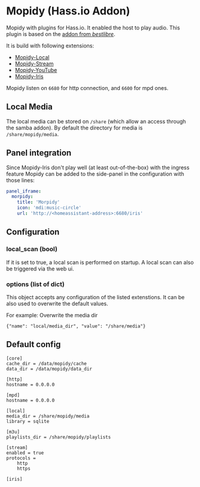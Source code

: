 # Mopidy (Hass.io Addon)

Mopidy with plugins for Hass.io. It enabled the host to play audio.
This plugin is based on the [addon from _bestlibre_](https://github.com/bestlibre/hassio-addons/tree/master/mopidy).

It is build with following extensions:

* [Mopidy-Local](https://docs.mopidy.com/en/latest/ext/local/)
* [Mopidy-Stream](https://docs.mopidy.com/en/latest/ext/stream/)
* [Mopidy-YouTube](https://github.com/mopidy/mopidy-youtube)
* [Mopidy-Iris](https://github.com/jaedb/iris)

Mopidy listen on `6680` for http connection, and `6600` for mpd ones.

## Local Media
The local media can be stored on `/share` (which allow an access through the samba addon).
By default the directory for media is `/share/mopidy/media`. 

## Panel integration

Since Mopidy-Iris don't play well (at least out-of-the-box) with the ingress feature Mopidy can be added to the side-panel in the configuration with those lines:

```yaml
panel_iframe:
  morpidy:
    title: 'Morpidy'
    icon: 'mdi:music-circle'
    url: 'http://<homeassistant-address>:6680/iris'
```

## Configuration

### local_scan (bool)
If it is set to true, a local scan is performed on startup. A local scan can also be triggered via the web ui.

### options (list of dict)

This object accepts any configuration of the listed extenstions. It can be also used to overwrite the default values.

For example: Overwrite the media dir

```
{"name": "local/media_dir", "value": "/share/media"}
```

## Default config

```
[core]
cache_dir = /data/mopidy/cache
data_dir = /data/mopidy/data_dir

[http]
hostname = 0.0.0.0

[mpd]
hostname = 0.0.0.0

[local]
media_dir = /share/mopidy/media
library = sqlite

[m3u]
playlists_dir = /share/mopidy/playlists

[stream]
enabled = true
protocols =
    http
    https

[iris]

```
